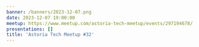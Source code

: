 ```yaml
---
banner: /banners/2023-12-07.png
date: 2023-12-07 19:00:00
meetup: https://www.meetup.com/astoria-tech-meetup/events/297194678/
presentations: []
title: 'Astoria Tech Meetup #32'
---
```

